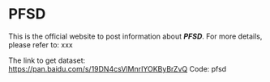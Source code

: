 # PFSD

This is the official website to post information about ***PFSD***. For more details, please refer to: xxx

The link to get dataset: https://pan.baidu.com/s/19DN4csVlMnrIYOKByBrZvQ 
Code: pfsd
